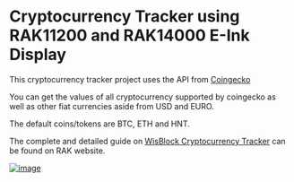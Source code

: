 # Cryptocurrency Tracker using RAK11200 and RAK14000 E-Ink Display

This cryptocurrency tracker project uses the API from [Coingecko](www.coingecko.com)

You can get the values of all cryptocurrency supported by coingecko as well as other fiat currencies aside from USD and EURO.

The default coins/tokens are BTC, ETH and HNT.

The complete and detailed guide on [WisBlock Cryptocurrency Tracker](https://news.rakwireless.com/cryptocurrency-tracker-in-e-paper-using-wisblock/) can be found on RAK website.

[![image](https://user-images.githubusercontent.com/72064743/146430599-e008f225-9b99-450b-bd91-0c4aa773ce7a.png)](https://news.rakwireless.com/cryptocurrency-tracker-in-e-paper-using-wisblock/)

